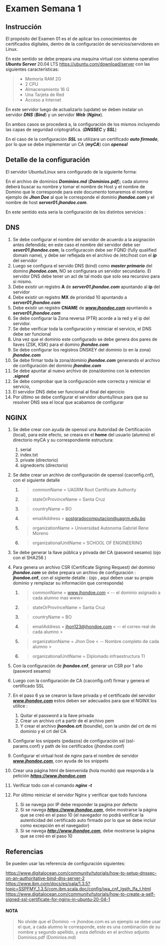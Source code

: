 # Examen Semana 1 

## Instrucción 

El propósito del Examen 01 es el de aplicar los conocimientos de certificados digitales, dentro de la configuración de servicios/servidores en Linux.

En este sentido se debe prepara una maquina virtual con sistema operativo ***Ubuntu Server*** 20.04 LTS <https://ubuntu.com/download/server> con las siguientes características: 

> - Memoria RAM 2G
> - 2 CPU
> - Almacenamiento 16 G
> - Una Tarjeta de Red
> - Acceso a Internet

 En este servidor luego de actualizarlo (update) se deben instalar un servidor ***DNS*** (***Bind***) y un servidor ***Web*** (***Nginx***).

 En ambos casos se procederá a, la configuración de los mismos incluyendo las capas de seguridad criptográfica. (***DNSSEC*** y ***SSL***)

En el caso de la configuración ***SSL*** se utilizara un certificado ***auto firmado***, por lo que se debe implementar un CA (***myCA***) con ***openssl***

## Detalle de la configuración 

El servidor Ubuntu/Linux  sera configurado de la siguiente forma:

En el archivo de dominios  ***Dominios.md*** (***Dominios.pdf***);  cada alumno deberá buscar su nombre y tomar el nombre de Host y el nombre de Domino que le corresponde  para este documento tomaremos el nombre ejemplo de ***Jhon Doe*** al que le corresponde el dominio ***jhondoe.com*** y el nombre de host ***server01.jhondoe.com***.

En este sentido esta seria la configuración de los distintos servicios : 

## DNS

1. Se debe configurar el nombre del servidor de acuerdo a la asignación antes defendida; en este caso el nombre del servidor debe ser ***sever01.jhondoe.com***, la configuracoin debe ser FQND (fully qualified domain name), y debe ser reflejada en el archivo de /etc/host con el ***ip*** del servidor 
2. Luego se configura el servido DNS (bind) como ***master primario*** del domino ***jhondoe.com***, NO se configurara un servidor secundario. El servidor DNS debe tener un acl de tal modo que solo sea recursivo para si mismo.
3. Debe existir un registro **A** de ***server01.jhondoe.com*** apuntando al **ip** del servidor
4. Debe existir un registro **MX** de prioridad 10 apuntando a ***server01.jhondoe.com***
5. Debe existir un registro **CNAME** de ***www.jhondoe.com*** apuntando a  ***server01.jhondoe.com***
6. Se debe configurar la Zona reversa (PTR) acorde a la red y el ip del servidor.
7. Se debe verificar toda la configuración y reiniciar el servicio, el DNS debe ser funcional 
8. Una vez que el dominio este configurado se debe genera dos pares de llaves (ZSK, KSK)  para el domino  ***jhondoe.com***
9. Se debe configurar los registros DNSKEY del dominio (o en la zona) ***jhondoe.com***
10. Se debe firmar toda la zona/dominio ***jhondoe.com*** generando el archivo de configuración del dominio ***jhondoe.com***
11. Se debe apuntar al nuevo archivo de zona/domino con la extencion ***.signed*** 
12. Se debe comprobar que la configuración este correcta y reiniciar el servicio, 
13. El servidor DNS debe ser funcional al final del ejercicio
14. Por último se debe configurar el servidor ubuntu/linux para que su resolver DNS sea el local que acabamos de configurar

## NGINX

1. Se debe crear con ayuda de openssl una Autoridad de Certificación (local), para este efecto, se creara en el **home** del usuario (alumno) el directorio myCA y su correspondiente estructura:

   1. serial
   2. index.txt
   3. private (directorio)
   4. signedcerts (directorio)
2. Se debe crear un archivo de configuración de openssl (caconfig.cnf), con el siguiente detalle
   1. > commonName              = UAGRM Root Certificate Authority
   2. > stateOrProvinceName     = Santa Cruz
   3. > countryName             = BO
   4. > emailAddress            = postgradocomputacion@uagrm.edu.bo
   5. > organizationName        = Universidad Autonoma Gabriel Rene Moreno
   6. > organizationalUnitName  = SCHOOL OF ENGINEERING
3. Se debe generar la llave pública y privada del CA (pasword sesamo) (ojo con el SHA256 )
4. Para genera un archivo CSR (Certificate Signing Request) del dominio ***jhondoe.com*** se debe prepara un archivo de configuración : **jhondoe.cnf**, con el sigiente detalle : (ojo , aquí deben usar su propio dominio y remplazar su información que corresponda)
   1. > commonName              = www.jhondoe.com < -- el dominio asignado a cada alumno mas www>
   2. > stateOrProvinceName     = Santa Cruz
   3. > countryName             = BO
   4. > emailAddress            = jhon123@jhondoe.com < -- el correo real de cada alumno >
   5. > organizationName        = Jhon Doe < -- Nombre completo de cada alumno >
   6. > organizationalUnitName  = Diplomado infraestructura TI
5. Con la configuración de **jhondoe.cnf**, generar un CSR por 1 año (pasword sesamo)
6. Luego con la configuración de CA  (caconfig.cnf) firmar y genera el certificado SSL
7. En el paso 6 ya se crearon la llave privada y el certificado del servidor ***www.jhondoe.com***  estos deben ser adecuados para que el NGINX los utilice :
   1. Quitar el password a la llave privada
   2. Crear un archivo crt a partir de el archivo pem
   3. Y crear el archivo **jhondoe.crt** (boundle), con la unión del crt de mi dominio y el crt del CA 
8. Configurar los snippets (pedazos) de configuración ssl (ssl-params.conf) y path de los certificados (jhondoe.conf)
9. Configurar el virtual host de nginx para el nombre de servidor ***www.jhondoe.com***, con ayuda de los snippets
10. Crear una página html de bienvenida (hola mundo) que responda a la petición ***https://www.jhondoe.com***
11. Verificar todo con el comando  ***nginx -t***
12. Por último reiniciar el servidor Nginx y verificar que todo funciona 
    1.  Si se navega por IP debe responder la pagina por defecto 
    2.  Si se navega ***https://www.jhondoe.com***, debe mostrarse la página que se creó en el paso 10 (el navegador no podrá verificar la autenticidad del certificado auto firmado por lo que se debe incluir como excepción en el navegador)
    3.  Si se navega ***http://www.jhondoe.com***, debe mostrarse la página que se creó en el paso 10
    

## Referencias 
Se pueden usar las referencia de configuración siguientes: 

<https://www.digitalocean.com/community/tutorials/how-to-setup-dnssec-on-an-authoritative-bind-dns-server-2>
<https://www.ibm.com/docs/es/oala/1.3.5?topic=SSPFMY_1.3.5/com.ibm.scala.doc/config/iwa_cnf_lgsth_lfa_t.html>
<https://www.digitalocean.com/community/tutorials/how-to-create-a-self-signed-ssl-certificate-for-nginx-in-ubuntu-20-04-1>




#### NOTA

> No olvide que el Dominio --> jhondoe.com es un ejemplo se debe usar el que, a cada alumno le corresponde, este es una combinación de su nombre y segundo apellido, y esta definido en el archivo adjunto Dominios.pdf (Dominios.md)

 



